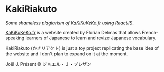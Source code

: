 # KakiRiakuto

*Some shameless plagiarism of [KaKiKuKeKo.fr][k5] using ReactJS*.

[KaKiKuKeKo.fr][k5] is a website created by Florian Delmas that allows French-speaking learners of Japanese to learn and revize Japanese vocabulary.

KakiRiakuto (かきリアクト) is just a toy project replicating the base idea of the website and I don't plan to expand on it at the moment.

Joël J. Présent © ジョエル・Ｊ・プレザン

[k5]: https://kakikukeko.fr/
